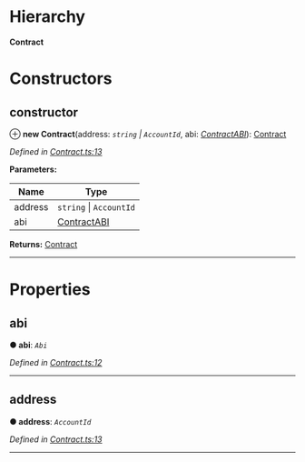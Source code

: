 

# Hierarchy

**Contract**

# Constructors

<a id="constructor"></a>

##  constructor

⊕ **new Contract**(address: *`string` \| `AccountId`*, abi: *[ContractABI](../modules/_types_.md#contractabi)*): [Contract](_contract_.contract.md)

*Defined in [Contract.ts:13](https://github.com/polkadot-js/api/blob/f9605cd/packages/api-contract/src/Contract.ts#L13)*

**Parameters:**

| Name | Type |
| ------ | ------ |
| address | `string` \| `AccountId` |
| abi | [ContractABI](../modules/_types_.md#contractabi) |

**Returns:** [Contract](_contract_.contract.md)

___

# Properties

<a id="abi"></a>

##  abi

**● abi**: *`Abi`*

*Defined in [Contract.ts:12](https://github.com/polkadot-js/api/blob/f9605cd/packages/api-contract/src/Contract.ts#L12)*

___
<a id="address"></a>

##  address

**● address**: *`AccountId`*

*Defined in [Contract.ts:13](https://github.com/polkadot-js/api/blob/f9605cd/packages/api-contract/src/Contract.ts#L13)*

___


